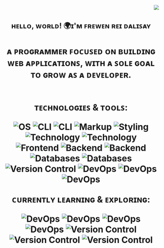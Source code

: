 <!--

 <p>
  <a href="https://skillicons.dev">
    <img src="https://skillicons.dev/icons?i=html,css,js,react,ts,bootstrap,php,java,py,mysql,mongodb,nextjs,nodejs,express,npm,vite,git,bash,powershell&theme=dark" />
  </a>
    <img src="https://skillicons.dev/icons?i=htmx,sass,jest,jquery,bun&theme=dark" />
  </a>
</p>

[![Npm package version](https://badgen.net/npm/v/express)](https://npmjs.com/package/express)
[![GitHub release](https://img.shields.io/github/release/Naereen/StrapDown.js.svg)](https://GitHub.com/Naereen/StrapDown.js/releases/)
[![We-Love-javascript](https://img.shields.io/badge/Made%20with-JavaScript-1f425f.svg)](https://www.javascript.com)

[![GitHub commits](https://img.shields.io/github/commits-since/YamaiKaguya/StrapDown.js/v1.0.0.svg)](https://GitHub.com/YamaiKaguya/StrapDown.js/commit/)
-->	

<p align="right">
  <img src="https://komarev.com/ghpvc/?username=YamaiKaguya" />
</p>
<h1 align="center"  style="font-size: 24px;">
 ʜᴇʟʟᴏ, ᴡᴏʀʟᴅ! 🌍ɪ'ᴍ ꜰʀᴇᴡᴇɴ ʀᴇɪ ᴅᴀʟɪꜱᴀʏ 
</h1>

<h1 align="center">
ᴀ ᴘʀᴏɢʀᴀᴍᴍᴇʀ ꜰᴏᴄᴜꜱᴇᴅ ᴏɴ ʙᴜɪʟᴅɪɴɢ ᴡᴇʙ ᴀᴘᴘʟɪᴄᴀᴛɪᴏɴꜱ, ᴡɪᴛʜ ᴀ ꜱᴏʟᴇ ɢᴏᴀʟ ᴛᴏ ɢʀᴏᴡ ᴀꜱ ᴀ ᴅᴇᴠᴇʟᴏᴘᴇʀ.

<br>
<br>
<br>
ᴛᴇᴄʜɴᴏʟᴏɢɪᴇꜱ & ᴛᴏᴏʟꜱ:

![OS](https://img.shields.io/badge/OS-Linux-blue?logo=linux)
![CLI](https://img.shields.io/badge/CLI-WSL-blue?logo=wsl)
![CLI](https://img.shields.io/badge/Editor-VS%20Code-blue?logo=vscode) <!-- -->
![Markup](https://img.shields.io/badge/Markup-HTML-orange?logo=html5)
![Styling](https://img.shields.io/badge/Styling-CSS-blue?logo=css3)
![Technology](https://img.shields.io/badge/Scripting-JavaScript-yellow?logo=javascript)
![Technology](https://img.shields.io/badge/Secure-TypeScript-blue?logo=typescript)
![Frontend](https://img.shields.io/badge/Library-React-blue?logo=react) <!-- -->
![Backend](https://img.shields.io/badge/Backend-Node.js-green?logo=node.js)
![Backend](https://img.shields.io/badge/Backend-Express.js-green?logo=express)
![Databases](https://img.shields.io/badge/Database-MySQL-blue?logo=mysql)
![Databases](https://img.shields.io/badge/Database-MongoDB-blue?logo=mongodb)
![Version Control](https://img.shields.io/badge/Version_Control-Git-orange?logo=git)
![DevOps](https://img.shields.io/badge/Library-Bootsrap-blue?logo=bootstrap)
![DevOps](https://img.shields.io/badge/Styling-TailwindCSS-blue?logo=TailwindCSS)
![DevOps](https://img.shields.io/badge/Bundler-Webpack-blue?logo=webpack)

ᴄᴜʀʀᴇɴᴛʟʏ ʟᴇᴀʀɴɪɴɢ & ᴇxᴘʟᴏʀɪɴɢ:

![DevOps](https://img.shields.io/badge/DevOps-Docker-blue?logo=docker)
![DevOps](https://img.shields.io/badge/preprocessor-sass-blue?logo=sass)
![DevOps](https://img.shields.io/badge/Tech-GTK-blue?logo=gtk)
![DevOps](https://img.shields.io/badge/Interpreter-Bash-blue?logo=gnubash)
![Version Control](https://img.shields.io/badge/Runtime-bun-orange?logo=bun)
![Version Control](https://img.shields.io/badge/Tech-Ags-orange?logo=ags)
![Version Control](https://img.shields.io/badge/Tech-Astral-orange?logo=astral)
</h1>






